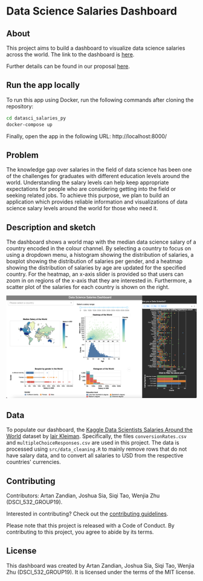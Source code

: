 # Data Science Salaries Dashboard
## About

This project aims to build a dashboard to visualize data science salaries across the world. The link to the dashboard is [here](https://datasci-salaries-py.herokuapp.com/).

Further details can be found in our proposal [here](https://github.com/UBC-MDS/datasci_salaries_py/blob/main/proposal.md).

## Run the app locally

To run this app using Docker, run the following commands after cloning the repository:

```bash
cd datasci_salaries_py
docker-compose up
```

Finally, open the app in the following URL: http://localhost:8000/

## Problem

The knowledge gap over salaries in the field of data science has been one of the challenges for graduates with different education levels around the world. Understanding the salary levels can help keep appropriate expectations for people who are considering getting into the field or seeking related jobs. To achieve this purpose, we plan to build an application which provides reliable information and visualizations of data science salary levels around the world for those who need it.

## Description and sketch

The dashboard shows a world map with the median data science salary of a country encoded in the colour channel. By selecting a country to focus on using a dropdown menu, a histogram showing the distribution of salaries, a boxplot showing the distribution of salaries per gender, and a heatmap showing the distribution of salaries by age are updated for the specified country. For the heatmap, an x-axis slider is provided so that users can zoom in on regions of the x-axis that they are interested in. Furthermore, a scatter plot of the salaries for each country is shown on the right.

![app](https://github.com/UBC-MDS/datasci_salaries_py/blob/main/media/app.png)

## Data

To populate our dashboard, the [Kaggle Data Scientists Salaries Around the World](https://www.kaggle.com/ikleiman/data-scientists-salaries-around-the-world) dataset by [Iair Kleiman](https://www.kaggle.com/ikleiman). Specifically, the files `conversionRates.csv` and `multipleChoiceResponses.csv` are used in this project. The data is processed using `src/data_cleaning.R` to mainly remove rows that do not have salary data, and to convert all salaries to USD from the respective countries' currencies.

## Contributing

Contributors: Artan Zandian, Joshua Sia, Siqi Tao, Wenjia Zhu (DSCI_532_GROUP19).

Interested in contributing? Check out the [contributing guidelines](https://github.com/UBC-MDS/datasci_salaries_py/blob/main/CONTRIBUTING.md). 

Please note that this project is released with a Code of Conduct. By contributing to this project, you agree to abide by its terms.

## License

This dashboard was created by Artan Zandian, Joshua Sia, Siqi Tao, Wenjia Zhu (DSCI_532_GROUP19). It is licensed under the terms of the MIT license.
